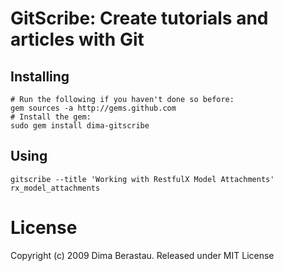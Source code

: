 # GitScribe: Create tutorials and articles with Git

## Installing

    # Run the following if you haven't done so before:
    gem sources -a http://gems.github.com
    # Install the gem:
    sudo gem install dima-gitscribe
    
## Using

    gitscribe --title 'Working with RestfulX Model Attachments' rx_model_attachments

# License

Copyright (c) 2009 Dima Berastau. Released under MIT License